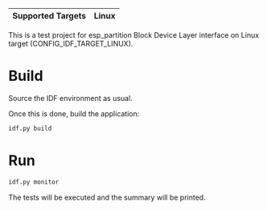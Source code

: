| Supported Targets | Linux |
| ----------------- | ----- |

This is a test project for esp_partition Block Device Layer interface on Linux target (CONFIG_IDF_TARGET_LINUX).

# Build
Source the IDF environment as usual.

Once this is done, build the application:
```bash
idf.py build
```

# Run
```bash
idf.py monitor
```

The tests will be executed and the summary will be printed.
